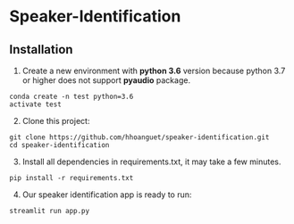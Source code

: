 # Speaker-Identification

## Installation
1. Create a new environment with **python 3.6** version because python 3.7 or higher does not support **pyaudio** package.
``` 
conda create -n test python=3.6
activate test 
```

2. Clone this project:

```
git clone https://github.com/hhoanguet/speaker-identification.git
cd speaker-identification
```

3. Install all dependencies in requirements.txt, it may take a few minutes.

`pip install -r requirements.txt`

4. Our speaker identification app is ready to run:

`streamlit run app.py`


